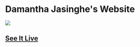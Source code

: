 # Damantha Jasinghe's Website

<img src="https://media.giphy.com/media/5mwl9AwIMHF40FtHJX/giphy.gif">

## [See It Live](https://damantha.tk)
